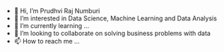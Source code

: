 - 👋 Hi, I’m Prudhvi Raj Numburi
- 👀 I’m interested in Data Science, Machine Learning and Data Analysis
- 🌱 I’m currently learning ...
- 💞️ I’m looking to collaborate on solving business problems with data
- 📫 How to reach me ...

<!---
PrudhviRaj-Numburi/PrudhviRaj-Numburi is a ✨ special ✨ repository because its `README.md` (this file) appears on your GitHub profile.
You can click the Preview link to take a look at your changes.
--->
